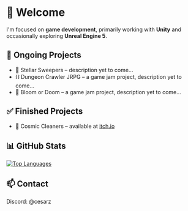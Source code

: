 # 👋 Welcome

I'm focused on **game development**, primarily working with **Unity** and occasionally exploring **Unreal Engine 5**. 

## 🚧 Ongoing Projects

- 🚀 Stellar Sweepers – description yet to come...
- ⛓ Dungeon Crawler JRPG – a game jam project, description yet to come...
- 🥀 Bloom or Doom – a game jam project, description yet to come...

## ✅ Finished Projects

- 🚀 Cosmic Cleaners – available at [itch.io](https://cesarzysko.itch.io/cosmic-cleaners)

## 📊 GitHub Stats

[![Top Languages](https://github-readme-stats.vercel.app/api/top-langs?username=cesarzysko&hide_title=true&theme=nord)](https://github.com/cesarzysko#-github-stats)

## 📫 Contact

Discord: @cesarz
